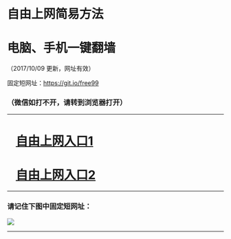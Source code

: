 ﻿# 自由上网简易方法

# 电脑、手机一键翻墙

（2017/10/09 更新，网址有效）

固定短网址：https://git.io/free99

### （微信如打不开，请转到浏览器打开）


***





# &nbsp;&nbsp; <a href="http://ft2110531382.fwq-tz-1001.info/fwqtz01.html?t=100900111589 " target="_blank">自由上网入口1</a>
# &nbsp;&nbsp; <a href="http://ft1050921483.fwq-tz-1002.info/fwqtz02.html?t=100900118533 " target="_blank">自由上网入口2</a>
***

### 请记住下图中固定短网址：

<img src="https://s3-us-west-2.amazonaws.com/fwq-1001/yjfq-20170905okok.png" /> 


***

